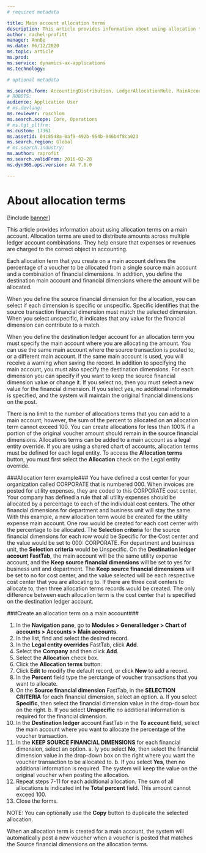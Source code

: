 ```yaml
---
# required metadata

title: Main account allocation terms
description: This article provides information about using allocation terms on a main account. Allocation terms are used to distribute amounts across multiple ledger account combinations. They help ensure that expenses or revenues are charged to the correct object in accounting.
author: rachel-profitt
manager: AnnBe
ms.date: 06/12/2020
ms.topic: article
ms.prod: 
ms.service: dynamics-ax-applications
ms.technology: 

# optional metadata

ms.search.form: AccountingDistribution, LedgerAllocationRule, MainAccount, AllocationTerms
# ROBOTS: 
audience: Application User
# ms.devlang: 
ms.reviewer: roschlom
ms.search.scope: Core, Operations
# ms.tgt_pltfrm: 
ms.custom: 17361
ms.assetid: 04c8548a-0af9-492b-954b-946b4f8ca023
ms.search.region: Global
# ms.search.industry: 
ms.author: raprofit
ms.search.validFrom: 2016-02-28
ms.dyn365.ops.version: AX 7.0.0

---
```


# About allocation terms

[!include [banner](../includes/banner.md)]

This article provides information about using allocation terms on a main account. Allocation terms are used to distribute amounts across multiple ledger account combinations. They help ensure that expenses or revenues are charged to the correct object in accounting.

Each allocation term that you create on a main account defines the percentage of a voucher to be allocated from a single source main account and a combination of financial dimensions. In addition, you define the destination main account and financial dimensions where the amount will be allocated. 

When you define the source financial dimension for the allocation, you can select if each dimension is specific or unspecific. Specific identifies that the source transaction financial dimension must match the selected dimension. When you select unspecific, it indicates that any value for the financial dimension can contribute to a match.

When you define the destination ledger account for an allocation term you must specify the main account where you are allocating the amount. You can use the same main account where the source transaction is posted to, or a different main account. If the same main account is used, you will receive a warning when saving the record. In addition to specifying the main account, you must also specify the destination dimensions. For each dimension you can specify if you want to keep the source financial dimension value or change it. If you select no, then you must select a new value for the financial dimension. If you select yes, no additional information is specified, and the system will maintain the original financial dimensions on the post.

There is no limit to the number of allocations terms that you can add to a main account; however, the sum of the percent to allocated on an allocation term cannot exceed 100. You can create allocations for less than 100% if a portion of the original voucher amount should remain in the source financial dimensions. Allocations terms can be added to a main account as a legal entity override. If you are using a shared chart of accounts, allocation terms must be defined for each legal entity. To access the **Allocation terms** button, you must first select the **Allocation** check on the Legal entity override.

###Allocation term example###
You have defined a cost center for your organization called CORPORATE that is numbered 000. When invoices are posted for utility expenses, they are coded to this CORPORATE cost center. Your company has defined a rule that all utility expenses should be allocated by a percentage to each of the individual cost centers. The other financial dimensions for department and business unit will stay the same.
With this example, a new allocation term would be created for the utility expense main account. One row would be created for each cost center with the percentage to be allocated. The **Selection criteria** for the source financial dimensions for each row would be Specific for the Cost center and the value would be set to 000: CORPORATE. For department and business unit, the **Selection criteria** would be Unspecific.
On the **Destination ledger account FastTab**, the main account will be the same utility expense account, and the **Keep source financial dimensions** will be set to yes for business unit and department. The **Keep source financial dimensions** will be set to no for cost center, and the value selected will be each respective cost center that you are allocating to. If there are three cost centers to allocate to, then three allocation terms records would be created. The only difference between each allocation term is the cost center that is specified on the destination ledger account.

###Create an allocation term on a main account###
1. In the **Navigation pane**, go to **Modules > General ledger > Chart of accounts > Accounts > Main accounts**.
2. In the list, find and select the desired record.
3. In the **Legal entity overrides** FastTab, click **Add**.
4. Select the **Company** and then click **Add**.
5. Select the **Allocation** check box.
6. Click the **Allocation terms** button.
7. Click **Edit** to modify the default record, or click **New** to add a record.
8. In the **Percent** field type the perctange of voucher transactions that you want to allocate.
9. On the **Source financial dimension** FastTab, in the **SELECTION CRITERIA** for each financial dimension, select an option.
  a. If you select **Specific**, then select the financial dimension value in the drop-down box on the right.
  b. If you select **Unspecific** no additional information is required for the financial dimension.
10. In the **Destination ledger** account FastTab in the **To account** field, select the main account where you want to allocate the percentage of the voucher transaction.
11. In the **KEEP SOURCE FINANCIAL DIMENSIONS** for each financial dimension, select an option.
  a. Iy you select **No**, then select the financial dimension value in the drop-down box on the right where you want the voucher transaction to be allocated to.
  b. If you select **Yes**, then no additional information is required. The system will keep the value on the original voucher when posting the allocation.
12. Repeat steps 7-11 for each additional allocation. The sum of all allocations is indicated int he **Total percent** field. This amount cannot exceed 100.
13. Close the forms.

NOTE: You can optionally use the **Copy** button to duplicate the selected allocation.

When an allocation term is created for a main account, the system will automatically post a new voucher when a voucher is posted that matches the Source financial dimensions on the allocation terms.


